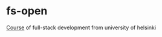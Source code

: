 # fs-open

[Course](https://fullstackopen.com/en/about) of full-stack development from university of helsinki